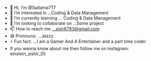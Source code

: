 - 👋 Hi, I’m @Saitama7T7
- 👀 I’m interested in ...Coding & Data Management
- 🌱 I’m currently learning ... Coding & Data Management
- 💞️ I’m looking to collaborate on ...Some project 
- 📫 How to reach me ...sisir6793@gmail.com
- 😄 Pronouns: ...Jazzz
- ⚡ Fun fact: ...I am a Gamer And A Entertainer and a part time coder 
- If you wanna know about me then follow me on instagram: einstein_sishir_55
  
<!---
Saitama7T7/Saitama7T7 is a ✨ special ✨ repository because its `README.md` (this file) appears on your GitHub profile.
You can click the Preview link to take a look at your changes.
--->
